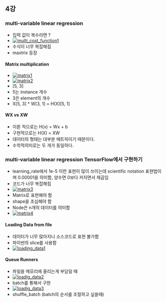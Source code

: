 ## 4강 

### multi-variable linear regression

- 입력 값이 복수라면 ?
- [![multi_cost_function1](https://github.com/leeplay/study/blob/master/machine-learning/image/multi_cost_function1.png)]()
- 수식이 너무 복잡해짐
- maxtrix 등장

#### Matrix multiplication

- [![matrix1](https://github.com/leeplay/study/blob/master/machine-learning/image/matrix1.png)]()
- [![matrix2](https://github.com/leeplay/study/blob/master/machine-learning/image/matrix2.png)]()
- [5, 3]
 - 5는 instance 개수
 - 3은 element의 개수
- X[5, 3] * W[3, 1] = H(X)[5, 1]


#### WX vs XW

- 이론 적으로는 H(x) = Wx + b
- 구현적으로는 H(X) = XW
- 데이터의 형태는 대부분 메트릭이기 때문이다.
- 수학적의미로는 두 개가 동일하다.

### multi-variable linear regression TensorFlow에서 구현하기 


- learning_rate에서 1e-5 이런 표현이 많이 쓰이는데 scientific notation 표현법이며 0.00001을 의미함, 양수면 0보다 커지면서 제곱임
- 코드가 너무 복잡해짐
- [![matrix3](https://github.com/leeplay/study/blob/master/machine-learning/image/matrix3.png)]()
- Matrix로 표현해야 함
 - shape을 조심해야 함
 - Node은 n개의 데이터를 의미함
- [![matrix4](https://github.com/leeplay/study/blob/master/machine-learning/image/matrix4.png)]()

#### Loading Data from file

- 데이터가 너무 많아지니 소스코드로 표현 불가함
- 파이썬의 slice를 사용함
- [![loading_data1](https://github.com/leeplay/study/blob/master/machine-learning/image/loading_data1.png)]()

#### Queue Runners

- 파일을 메모리에 올리는게 부담일 때
- [![loadig_data2](https://github.com/leeplay/study/blob/master/machine-learning/image/loadig_data2.png)]()
- batch를 통해서 구현
- [![loadig_data3](https://github.com/leeplay/study/blob/master/machine-learning/image/loadig_data3.png)]()
- shuffle_batch (batch의 순서를 조절하고 싶을때)
